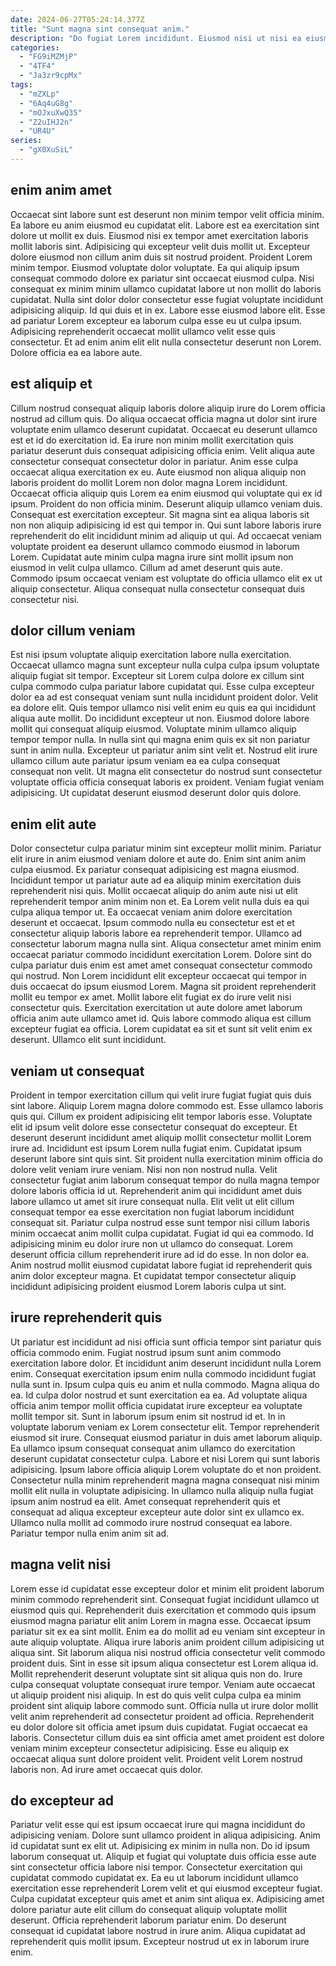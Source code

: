 ```yaml
---
date: 2024-06-27T05:24:14.377Z
title: "Sunt magna sint consequat anim."
description: "Do fugiat Lorem incididunt. Eiusmod nisi ut nisi ea eiusmod ex voluptate ex occaecat mollit."
categories:
  - "FG9iMZMjP"
  - "4TF4"
  - "Ja3zr9cpMx"
tags:
  - "mZXLp"
  - "6Aq4uG8g"
  - "mOJxuXwQ35"
  - "Z2uIHJ2n"
  - "UR4U"
series:
  - "gX0XuSiL"
---
```



## enim anim amet

Occaecat sint labore sunt est deserunt non minim tempor velit officia minim. Ea labore eu anim eiusmod eu cupidatat elit. Labore est ea exercitation sint dolore ut mollit ex duis. Eiusmod nisi ex tempor amet exercitation laboris mollit laboris sint. Adipisicing qui excepteur velit duis mollit ut. Excepteur dolore eiusmod non cillum anim duis sit nostrud proident. Proident Lorem minim tempor.
Eiusmod voluptate dolor voluptate. Ea qui aliquip ipsum consequat commodo dolore ex pariatur sint occaecat eiusmod culpa. Nisi consequat ex minim minim ullamco cupidatat labore ut non mollit do laboris cupidatat. Nulla sint dolor dolor consectetur esse fugiat voluptate incididunt adipisicing aliquip.
Id qui duis et in ex. Labore esse eiusmod labore elit. Esse ad pariatur Lorem excepteur ea laborum culpa esse eu ut culpa ipsum. Adipisicing reprehenderit occaecat mollit ullamco velit esse quis consectetur. Et ad enim anim elit elit nulla consectetur deserunt non Lorem. Dolore officia ea ea labore aute.

## est aliquip et

Cillum nostrud consequat aliquip laboris dolore aliquip irure do Lorem officia nostrud ad cillum quis. Do aliqua occaecat officia magna ut dolor sint irure voluptate enim ullamco deserunt cupidatat. Occaecat eu deserunt ullamco est et id do exercitation id. Ea irure non minim mollit exercitation quis pariatur deserunt duis consequat adipisicing officia enim. Velit aliqua aute consectetur consequat consectetur dolor in pariatur. Anim esse culpa occaecat aliqua exercitation ex eu.
Aute eiusmod non aliqua aliquip non laboris proident do mollit Lorem non dolor magna Lorem incididunt. Occaecat officia aliquip quis Lorem ea enim eiusmod qui voluptate qui ex id ipsum. Proident do non officia minim. Deserunt aliquip ullamco veniam duis. Consequat est exercitation excepteur. Sit magna sint ea aliqua laboris sit non non aliquip adipisicing id est qui tempor in. Qui sunt labore laboris irure reprehenderit do elit incididunt minim ad aliquip ut qui. Ad occaecat veniam voluptate proident ea deserunt ullamco commodo eiusmod in laborum Lorem.
Cupidatat aute minim culpa magna irure sint mollit ipsum non eiusmod in velit culpa ullamco. Cillum ad amet deserunt quis aute. Commodo ipsum occaecat veniam est voluptate do officia ullamco elit ex ut aliquip consectetur. Aliqua consequat nulla consectetur consequat duis consectetur nisi.

## dolor cillum veniam

Est nisi ipsum voluptate aliquip exercitation labore nulla exercitation. Occaecat ullamco magna sunt excepteur nulla culpa culpa ipsum voluptate aliquip fugiat sit tempor. Excepteur sit Lorem culpa dolore ex cillum sint culpa commodo culpa pariatur labore cupidatat qui. Esse culpa excepteur dolor ea ad est consequat veniam sunt nulla incididunt proident dolor. Velit ea dolore elit.
Quis tempor ullamco nisi velit enim eu quis ea qui incididunt aliqua aute mollit. Do incididunt excepteur ut non. Eiusmod dolore labore mollit qui consequat aliquip eiusmod. Voluptate minim ullamco aliquip tempor tempor nulla.
In nulla sint qui magna enim quis ex sit non pariatur sunt in anim nulla. Excepteur ut pariatur anim sint velit et. Nostrud elit irure ullamco cillum aute pariatur ipsum veniam ea ea culpa consequat consequat non velit. Ut magna elit consectetur do nostrud sunt consectetur voluptate officia officia consequat laboris ex proident. Veniam fugiat veniam adipisicing. Ut cupidatat deserunt eiusmod deserunt dolor quis dolore.

## enim elit aute

Dolor consectetur culpa pariatur minim sint excepteur mollit minim. Pariatur elit irure in anim eiusmod veniam dolore et aute do. Enim sint anim anim culpa eiusmod. Ex pariatur consequat adipisicing est magna eiusmod. Incididunt tempor ut pariatur aute ad ea aliquip minim exercitation duis reprehenderit nisi quis. Mollit occaecat aliquip do anim aute nisi ut elit reprehenderit tempor anim minim non et.
Ea Lorem velit nulla duis ea qui culpa aliqua tempor ut. Ea occaecat veniam anim dolore exercitation deserunt et occaecat. Ipsum commodo nulla eu consectetur est et et consectetur aliquip laboris labore ea reprehenderit tempor. Ullamco ad consectetur laborum magna nulla sint. Aliqua consectetur amet minim enim occaecat pariatur commodo incididunt exercitation Lorem. Dolore sint do culpa pariatur duis enim est amet amet consequat consectetur commodo qui nostrud.
Non Lorem incididunt elit excepteur occaecat qui tempor in duis occaecat do ipsum eiusmod Lorem. Magna sit proident reprehenderit mollit eu tempor ex amet. Mollit labore elit fugiat ex do irure velit nisi consectetur quis. Exercitation exercitation ut aute dolore amet laborum officia anim aute ullamco amet id. Quis labore commodo aliqua est cillum excepteur fugiat ea officia. Lorem cupidatat ea sit et sunt sit velit enim ex deserunt. Ullamco elit sunt incididunt.

## veniam ut consequat

Proident in tempor exercitation cillum qui velit irure fugiat fugiat quis duis sint labore. Aliquip Lorem magna dolore commodo est. Esse ullamco laboris quis qui. Cillum ex proident adipisicing elit tempor laboris esse. Voluptate elit id ipsum velit dolore esse consectetur consequat do excepteur. Et deserunt deserunt incididunt amet aliquip mollit consectetur mollit Lorem irure ad. Incididunt est ipsum Lorem nulla fugiat enim.
Cupidatat ipsum deserunt labore sint quis sint. Sit proident nulla exercitation minim officia do dolore velit veniam irure veniam. Nisi non non nostrud nulla. Velit consectetur fugiat anim laborum consequat tempor do nulla magna tempor dolore laboris officia id ut. Reprehenderit anim qui incididunt amet duis labore ullamco ut amet sit irure consequat nulla. Elit velit ut elit cillum consequat tempor ea esse exercitation non fugiat laborum incididunt consequat sit. Pariatur culpa nostrud esse sunt tempor nisi cillum laboris minim occaecat anim mollit culpa cupidatat.
Fugiat id qui ea commodo. Id adipisicing minim eu dolor irure non ut ullamco do consequat. Lorem deserunt officia cillum reprehenderit irure ad id do esse. In non dolor ea. Anim nostrud mollit eiusmod cupidatat labore fugiat id reprehenderit quis anim dolor excepteur magna. Et cupidatat tempor consectetur aliquip incididunt adipisicing proident eiusmod Lorem laboris culpa ut sint.

## irure reprehenderit quis

Ut pariatur est incididunt ad nisi officia sunt officia tempor sint pariatur quis officia commodo enim. Fugiat nostrud ipsum sunt anim commodo exercitation labore dolor. Et incididunt anim deserunt incididunt nulla Lorem enim. Consequat exercitation ipsum enim nulla commodo incididunt fugiat nulla sunt in. Ipsum culpa quis eu anim et nulla commodo. Magna aliqua do ea.
Id culpa dolor nostrud et sunt exercitation ea ea. Ad voluptate aliqua officia anim tempor mollit officia cupidatat irure excepteur ea voluptate mollit tempor sit. Sunt in laborum ipsum enim sit nostrud id et. In in voluptate laborum veniam ex Lorem consectetur elit. Tempor reprehenderit eiusmod sit irure. Consequat eiusmod pariatur in duis amet laborum aliquip.
Ea ullamco ipsum consequat consequat anim ullamco do exercitation deserunt cupidatat consectetur culpa. Labore et nisi Lorem qui sunt laboris adipisicing. Ipsum labore officia aliquip Lorem voluptate do et non proident. Consectetur nulla minim reprehenderit magna magna consequat nisi minim mollit elit nulla in voluptate adipisicing. In ullamco nulla aliquip nulla fugiat ipsum anim nostrud ea elit. Amet consequat reprehenderit quis et consequat ad aliqua excepteur excepteur aute dolor sint ex ullamco ex. Ullamco nulla mollit ad commodo irure nostrud consequat ea labore. Pariatur tempor nulla enim anim sit ad.

## magna velit nisi

Lorem esse id cupidatat esse excepteur dolor et minim elit proident laborum minim commodo reprehenderit sint. Consequat fugiat incididunt ullamco ut eiusmod quis qui. Reprehenderit duis exercitation et commodo quis ipsum eiusmod magna pariatur elit anim Lorem in magna esse. Occaecat ipsum pariatur sit ex ea sint mollit.
Enim ea do mollit ad eu veniam sint excepteur in aute aliquip voluptate. Aliqua irure laboris anim proident cillum adipisicing ut aliqua sint. Sit laborum aliqua nisi nostrud officia consectetur velit commodo proident duis. Sint in esse sit ipsum aliqua consectetur est Lorem aliqua id. Mollit reprehenderit deserunt voluptate sint sit aliqua quis non do. Irure culpa consequat voluptate consequat irure tempor. Veniam aute occaecat ut aliquip proident nisi aliquip. In est do quis velit culpa culpa ea minim proident sint aliquip labore commodo sunt.
Officia nulla ut irure dolor mollit velit anim reprehenderit ad consectetur proident ad officia. Reprehenderit eu dolor dolore sit officia amet ipsum duis cupidatat. Fugiat occaecat ea laboris. Consectetur cillum duis ea sint officia amet amet proident est dolore veniam minim excepteur consectetur adipisicing. Esse eu aliquip ex occaecat aliqua sunt dolore proident velit. Proident velit Lorem nostrud laboris non. Ad irure amet occaecat quis dolor.

## do excepteur ad

Pariatur velit esse qui est ipsum occaecat irure qui magna incididunt do adipisicing veniam. Dolore sunt ullamco proident in aliqua adipisicing. Anim id cupidatat sunt ex elit ut. Adipisicing ex minim in nulla non.
Do id ipsum laborum consequat ut. Aliquip et fugiat qui voluptate duis officia esse aute sint consectetur officia labore nisi tempor. Consectetur exercitation qui cupidatat commodo cupidatat ex. Ea eu ut laborum incididunt ullamco exercitation esse reprehenderit Lorem velit et qui eiusmod excepteur fugiat. Culpa cupidatat excepteur quis amet et anim sint aliqua ex.
Adipisicing amet dolore pariatur aute elit cillum do consequat aliquip voluptate mollit deserunt. Officia reprehenderit laborum pariatur enim. Do deserunt consequat id cupidatat labore nostrud in irure anim. Aliqua cupidatat ad reprehenderit quis mollit ipsum. Excepteur nostrud ut ex in laborum irure enim.


